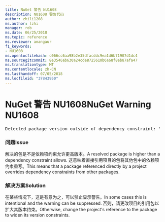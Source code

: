 ```yaml
---
title: NuGet 警告 NU1608
description: NU1608 警告代码
author: zhili1208
ms.author: lzhi
manager: rob
ms.date: 06/25/2018
ms.topic: reference
ms.reviewer: anangaur
f1_keywords:
- NU1608
ms.openlocfilehash: c066cc6aa98b2e35dfacddc9ea1d6b71907d1dc4
ms.sourcegitcommit: 8e3546ab630a24cde8725610b6a68f8eb87afa47
ms.translationtype: MT
ms.contentlocale: zh-CN
ms.lasthandoff: 07/05/2018
ms.locfileid: "37843950"
---
```

# <a name="nuget-warning-nu1608"></a><span data-ttu-id="0f737-103">NuGet 警告 NU1608</span><span class="sxs-lookup"><span data-stu-id="0f737-103">NuGet Warning NU1608</span></span>

<pre>Detected package version outside of dependency constraint: 'PackageA' 1.0.0 requires 'PackageB' (= 1.0.0) but version 'PackageB' 2.0.0 was resolved.</pre>

### <a name="issue"></a><span data-ttu-id="0f737-104">问题</span><span class="sxs-lookup"><span data-stu-id="0f737-104">Issue</span></span>
<span data-ttu-id="0f737-105">解决的包是不是依赖项约束允许更高版本。</span><span class="sxs-lookup"><span data-stu-id="0f737-105">A resolved package is higher than a dependency constraint allows.</span></span> <span data-ttu-id="0f737-106">这意味着直接引用项目的包将其他包中的依赖项约束重写。</span><span class="sxs-lookup"><span data-stu-id="0f737-106">This means that a package referenced directly by a project overrides dependency constraints from other packages.</span></span>

### <a name="solution"></a><span data-ttu-id="0f737-107">解决方案</span><span class="sxs-lookup"><span data-stu-id="0f737-107">Solution</span></span>
<span data-ttu-id="0f737-108">在某些情况下，这是有意为之，可以禁止显示警告。</span><span class="sxs-lookup"><span data-stu-id="0f737-108">In some cases this is intentional and the warning can be suppressed.</span></span> <span data-ttu-id="0f737-109">否则，请更改项目的引用包以扩大其版本约束。</span><span class="sxs-lookup"><span data-stu-id="0f737-109">Otherwise, change the project's reference to the package to widen its version constraints.</span></span>